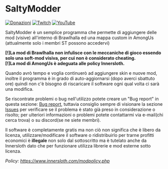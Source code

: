 # SaltyModder
[![Donazioni](https://img.shields.io/badge/Donate-PayPal-green.svg)](https://www.paypal.com/biz/fund?id=3VBKQPRDPE8ME) [![Twitch](https://img.shields.io/twitch/status/gabrylive_?style=social)](https://www.twitch.tv/gabrylive_) [![YouTube](https://img.shields.io/youtube/channel/views/UCaZBEMdNkpfz3gikdIjvLzg?label=YouTube&style=social)](https://www.youtube.com/channel/UCaZBEMdNkpfz3gikdIjvLzg)

SaltyModder è un semplice programma che permette di aggiungere delle mod (visive) all'interno di Brawlhalla ed una mappa custom in AmongUs (attualmente solo i membri ST possono accedervi)

**[!]La mod di Brawlhalla non infulisce con le meccaniche di gioco essendo solo una soft-mod visiva, per cui non è considerato cheating.**                                         
**[!]La mod di AmongUs è adeguata alle policy Innersloth.**

Quando avrò tempo e voglia continuerò ad aggiungere skin e nuove mod, inoltre il programma è in grado di auto-aggiornarsi (dopo averci sbattuto ore) quindi non c'è bisogno di riscaricare il software ogni qual volta ci sarà una modifica.

Se riscontrate problemi o bug nell'utilizzo potete creare un "Bug report" in questa sezione: [Bug report](https://github.com/GabrYLive/SaltyModder/issues/new/choose), tuttavia consiglio sempre di visionare la sezione [Issues](https://github.com/GabrYLive/SaltyModder/issues) per verificare se il problema è stato già preso in considerazione o risolto; per ulteriori informazioni o problemi potete contattarmi via e-mail(chi cerca trova) o su discord(se ne siete membri).


Il software è completamente gratis ma non ciò non significa che è libero da licenza, utilizzare/modificare il software o ridistribuirlo per trarne profitti economici è **illegale** non solo dal sottoscritto ma è tutelato anche da Innersloth dato che per funzionare utilizza librerie e mod esterne sotto licenza.

_Policy: https://www.innersloth.com/modpolicy.php_
